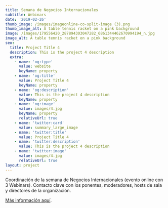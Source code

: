 ```yaml
---
title: Semana de Negocios Internacionales
subtitle: Webinars
date: '2019-02-26'
thumb_image: /images/imageonline-co-split-image (3).png
thumb_image_alt: A table tennis racket on a pink background
image: /images/179556420_287894303047282_6861344462670994194_n.jpg
image_alt: A table tennis racket on a pink background
seo:
  title: Project Title 4
  description: This is the project 4 description
  extra:
    - name: 'og:type'
      value: website
      keyName: property
    - name: 'og:title'
      value: Project Title 4
      keyName: property
    - name: 'og:description'
      value: This is the project 4 description
      keyName: property
    - name: 'og:image'
      value: images/4.jpg
      keyName: property
      relativeUrl: true
    - name: 'twitter:card'
      value: summary_large_image
    - name: 'twitter:title'
      value: Project Title 4
    - name: 'twitter:description'
      value: This is the project 4 description
    - name: 'twitter:image'
      value: images/4.jpg
      relativeUrl: true
layout: project
---
```

Coordinación de la semana de Negocios Internacionales (evento online con 3 Webinars). Contacto clave con los ponentes, moderadores, hosts de sala y directores de la organización.



[Más información aquí](https://www.facebook.com/Instituto-Iberoamericano-de-Empresa-y-Econom%C3%ADa-100501201786594/photos/287894299713949).



